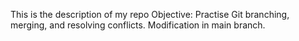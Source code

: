 This is the description of my repo
Objective: Practise Git branching, merging, and resolving conflicts.
Modification in main branch.
